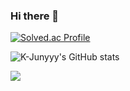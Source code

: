 ### Hi there 👋


<!--
**thisiswoo/thisiswoo** is a ✨ _special_ ✨ repository because its `README.md` (this file) appears on your GitHub profile.

Here are some ideas to get you started:

- 🔭 I’m currently working on ...
- 🌱 I’m currently learning ...
- 👯 I’m looking to collaborate on ...
- 🤔 I’m looking for help with ...
- 💬 Ask me about ...
- 📫 How to reach me: ...
- 😄 Pronouns: ...
- ⚡ Fun fact: ...
-->
[![Solved.ac Profile](http://mazassumnida.wtf/api/generate_badge?boj=thisiswoo)](https://solved.ac/thisiswoo)

![K-Junyyy's GitHub stats](https://github-readme-stats.vercel.app/api?username=thisiswoo&show_icons=true&theme=tokyonight)

<img src="http://mazandi.herokuapp.com/api?handle={thisiswoo}&theme=warm"/>
